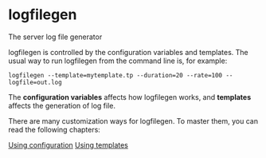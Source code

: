 # logfilegen

The server log file generator

logfilegen is controlled by the configuration variables and templates. The usual way to run logfilegen from the command line is, for example:


```console
logfilegen --template=mytemplate.tp --duration=20 --rate=100 --logfile=out.log
```

The **configuration variables** affects how logfilegen works, and **templates** affects the  generation of log file.

There are many customization ways for logfilegen. To master them, you can read the following chapters:

[Using configuration](config.md)
[Using templates](templates.md)
